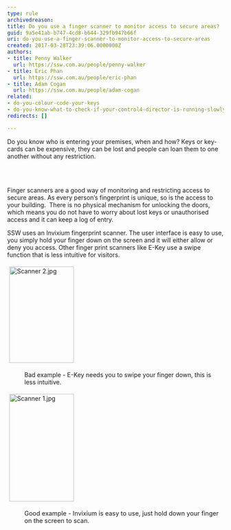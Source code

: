 ```yaml
---
type: rule
archivedreason: 
title: Do you use a finger scanner to monitor access to secure areas?
guid: 9a5e41ab-b747-4cd8-b644-329fb947b66f
uri: do-you-use-a-finger-scanner-to-monitor-access-to-secure-areas
created: 2017-03-28T23:39:06.0000000Z
authors:
- title: Penny Walker
  url: https://ssw.com.au/people/penny-walker
- title: Eric Phan
  url: https://ssw.com.au/people/eric-phan
- title: Adam Cogan
  url: https://ssw.com.au/people/adam-cogan
related:
- do-you-colour-code-your-keys
- do-you-know-what-to-check-if-your-control4-director-is-running-slowly
redirects: []

---
```



<p class="ssw15-rteElement-P">​​Do you know who is entering your premises, when and how? Keys or key-cards can be expensive, they can be lost and people can loan them to one another without any restriction.<br></p>
<br><excerpt class='endintro'></excerpt><br>
<p class="ssw15-rteElement-P">​Finger scanners are a good way of monitoring and restricting access to secure areas. As every person’s fingerprint is unique, so is the access to your building.&#160; There is no physical mechanism for unlocking the doors, which means you do not have to worry about&#160;lost keys or unauthorised access and it can keep a log of entry.<br></p><p class="ssw15-rteElement-P">SSW uses an Invixium fingerprint scanner. The user interface is easy to use, you simply hold your finger down on the screen and it will either allow or deny you access. Other finger print scanners like E-Key use a swipe function that is less intuitive&#160;for visitors.&#160;</p><dl class="ssw15-rteElement-ImageArea">​<img src="/SiteAssets/do-you-use-a-finger-scanner-to-monitor-access-to-secure-areas/Scanner%202.jpg" alt="Scanner 2.jpg" style="margin&#58;5px;width&#58;150px;height&#58;224px;" /></dl><dd class="ssw15-rteElement-FigureBad">Bad example - E​-Key needs you to swipe your finger down, this is less intuitive.<br></dd><dl class="ssw15-rteElement-ImageArea"><img src="/SiteAssets/do-you-use-a-finger-scanner-to-monitor-access-to-secure-areas/Scanner%201.jpg" alt="Scanner 1.jpg" style="margin&#58;5px;width&#58;150px;height&#58;250px;" /></dl><dd class="ssw15-rteElement-FigureGood">G<span style="font-size&#58;0.9rem;">ood example - Invixium is easy​ to use, just hold down your finger on the screen to scan.</span></dd>


